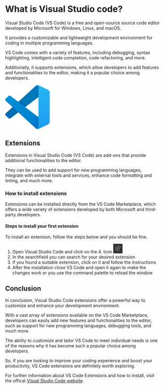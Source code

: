 # What is Visual Studio code?

Visual Studio Code (VS Code) is a free and open-source source code editor developed by Microsoft for Windows, Linux, and macOS.

It provides a customizable and lightweight development environment for coding in multiple programming languages.

VS Code comes with a variety of features, including debugging, syntax highlighting, intelligent code completion, code refactoring, and more.

Additionally, it supports extensions, which allow developers to add features and functionalities to the editor, making it a popular choice among developers.

![vscode logo](resources/images/vscode.png)

## Extensions

Extensions in Visual Studio Code (VS Code) are add-ons that provide additional functionalities to the editor.

They can be used to add support for new programming languages, integrate with external tools and services, enhance code formatting and linting, and much more.

### How to install extensions

Extensions can be installed directly from the VS Code Marketplace, which offers a wide variety of extensions developed by both Microsoft and third-party developers.

#### Steps to install your first extension

To install an extension, follow the steps below and you should be fine.

1. Open Visual Studio Code and click on the 4. Icon ![extension image](resources/images/extension.png)
2. In the searchfield you can search for your desired extension
3. If you found a suitable extension, click on it and follow the instructions
4. After the installation close VS Code and open it again to make the changes work or you use the command palette to reload the window

## Conclusion

In conclusion, Visual Studio Code extensions offer a powerful way to customize and enhance your development environment.

With a vast array of extensions available on the VS Code Marketplace, developers can easily add new features and functionalities to the editor, such as support for new programming languages, debugging tools, and much more.

The ability to customize and tailor VS Code to meet individual needs is one of the reasons why it has become such a popular choice among developers.

So, if you are looking to improve your coding experience and boost your productivity, VS Code extensions are definitely worth exploring.

For further information about VS Code Extensions and how to install, visit the offical [Visual Studio Code website](https://code.visualstudio.com/docs/editor/extension-marketplace).
